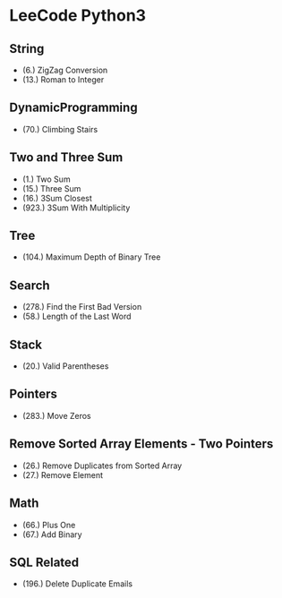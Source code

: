 # LeeCode Python3

## String
 * (6.)    ZigZag Conversion
 * (13.)   Roman to Integer

## DynamicProgramming
 * (70.)   Climbing Stairs

## Two and Three Sum
 * (1.)    Two Sum
 * (15.)   Three Sum
 * (16.)   3Sum Closest
 * (923.)  3Sum With Multiplicity

## Tree
 * (104.)  Maximum Depth of Binary Tree

## Search
 * (278.)  Find the First Bad Version
 * (58.)   Length of the Last Word

## Stack
 * (20.)   Valid Parentheses

## Pointers
 * (283.)  Move Zeros
 
## Remove Sorted Array Elements - Two Pointers
 * (26.)   Remove Duplicates from Sorted Array  
 * (27.)   Remove Element

## Math
 * (66.)   Plus One
 * (67.)   Add Binary

## SQL Related
 * (196.)  Delete Duplicate Emails




